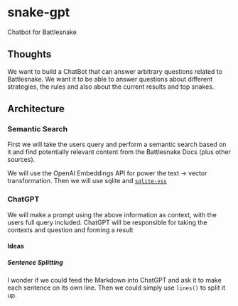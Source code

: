 # snake-gpt

Chatbot for Battlesnake

## Thoughts

We want to build a ChatBot that can answer arbitrary questions related to Battlesnake.
We want it to be able to answer questions about different strategies, the rules and also
about the current results and top snakes.

## Architecture

### Semantic Search

First we will take the users query and perform a semantic search based on it and find potentially relevant
content from the Battlesnake Docs (plus other sources).

We will use the OpenAI Embeddings API for power the text -> vector transformation.
Then we will use sqlite and [`sqlite-vss`]( https://github.com/asg017/sqlite-vss )

### ChatGPT

We will make a prompt using the above information as context, with the users full query included. ChatGPT will
be responsible for taking the contexts and question and forming a result

#### Ideas

##### Sentence Splitting

I wonder if we could feed the Markdown into ChatGPT and ask it to make each sentence on its own line.
Then we could simply use `lines()` to split it up.
